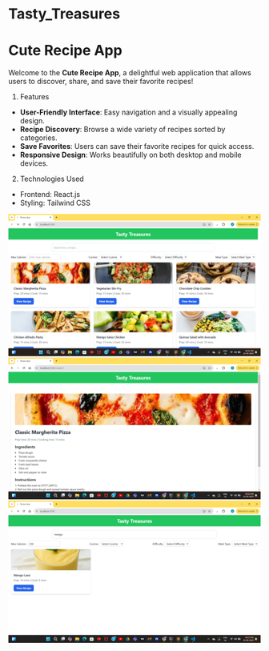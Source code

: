 # Tasty_Treasures

# Cute Recipe App

Welcome to the **Cute Recipe App**, a delightful web application that allows users to discover, share, and save their favorite recipes! 

1. Features

- **User-Friendly Interface**: Easy navigation and a visually appealing design.
- **Recipe Discovery**: Browse a wide variety of recipes sorted by categories.
- **Save Favorites**: Users can save their favorite recipes for quick access.
- **Responsive Design**: Works beautifully on both desktop and mobile devices.

2. Technologies Used

- Frontend: React.js
- Styling: Tailwind CSS


![Screenshot of the app](https://github.com/Manav05parekh/Tasty_Treasures/blob/main/Screenshot%20(159).png)
![Screenshot of the app](https://github.com/Manav05parekh/Tasty_Treasures/blob/main/Screenshot%20(160).png)
![Screenshot of the app](https://github.com/Manav05parekh/Tasty_Treasures/blob/main/Screenshot%20(161).png)
